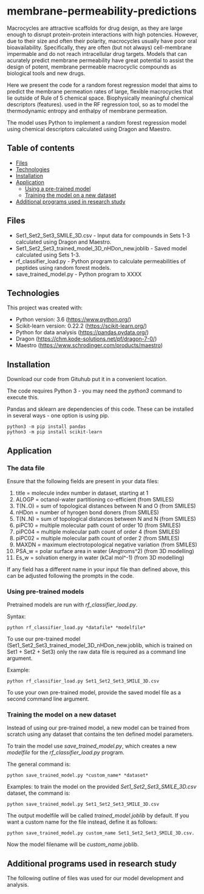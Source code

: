 # membrane-permeability-predictions
Macrocycles are attractive scaffolds for drug design, as they are large enough to disrupt protein-protein interactions with high potencies. However, due to their size and often their polarity, macrocycles usually have poor oral bioavailability. Specifically, they are often (but not always)
cell-membrane impermable and do not reach intracellular drug targets. Models that can acurately predict membrane permeability have great potential to assist the design of potent, membrane permeable macrocyclic compounds as biological tools and new drugs.

Here we present the code for a random forest regression model that aims to predict the membrane permeation rates of large, flexible macrocycles that lie outside of Rule of 5 chemical space. Biophysically meaningful chemical descriptors (features).
used in the RF regression tool, so as to model the thermodynamic entropy and enthalpy of membrane permeation.

The model uses Python to implement a random forest regression model using chemical descriptors calculated using Dragon and Maestro.

## Table of contents
* [Files](#files)
* [Technologies](#technologies)
* [Installation](#installation)
* [Application](#application)
	* [Using a pre-trained model](#using-a-pre-trained-model)
	* [Training the model on a new dataset](#training-the-model-on-a-new-dataset)
* [Additional programs used in research study](#additional-programs-used-in-research-study)

## Files

* Set1_Set2_Set3_SMILE_3D.csv - Input data for compounds in Sets 1-3 calculated using Dragon and Maestro.
* Set1_Set2_Set3_trained_model_3D_nHDon_new.joblib - Saved model calculated using Sets 1-3.
* rf_classifier_load.py - Python program to calculate permeabilities of peptides using random forest models.
* save_trained_model.py - Python program to XXXX

## Technologies
This project was created with:
* Python version: 3.6 (https://www.python.org/)
* Scikit-learn version: 0.22.2 (https://scikit-learn.org/) 
* Python for data analysis (https://pandas.pydata.org/)
* Dragon (https://chm.kode-solutions.net/pf/dragon-7-0/)
* Maestro (https://www.schrodinger.com/products/maestro)

## Installation

Download our code from Gituhub put it in a convenient location.

The code requires Python 3 - you may need the *python3* command to execute this.

Pandas and sklearn are dependencies of this code. These can be installed in several ways - one option is using pip.

~~~
python3 -m pip install pandas
python3 -m pip install scikit-learn
~~~
	


## Application

### The data file

Ensure that the following fields are present in your data files:

1. title = molecule index number in dataset, starting at 1
2. ALOGP = octanol-water partitioning co-efficient (from SMILES)
3. T(N..O) = sum of topological distances between N and O (from SMILES)
4. nHDon = number of hyrogen bond doners (from SMILES)
5. T(N..N) = sum of topological distances between N and N (from SMILES)
6. piPC10 = multiple molecular path count of order 10 (from SMILES)
7. piPC04 = multiple molecular path count of order 4 (from SMILES)
8. piPC02 = multiple molecular path count of order 2 (from SMILES)
9. MAXDN = maximum electrotopological negative variation (from SMILES)
10. PSA_w = polar surface area in water (Angtroms^2) (from 3D modelling)
11. Es_w = solvation energy in water (kCal mol^-1) (from 3D modelling)

If any field has a different name in your input file than defined above, this can be adjusted following the prompts in the code.

### Using pre-trained models

Pretrained models are run with *rf_classifier_load.py*.

Syntax:

~~~
python rf_classifier_load.py *datafile* *modelfile*
~~~

To use our pre-trained model (Set1_Set2_Set3_trained_model_3D_nHDon_new.joblib, which is trained on Set1 + Set2 + Set3) only the raw data file is required as a command line argument.

Example:

~~~
python rf_classifier_load.py Set1_Set2_Set3_SMILE_3D.csv
~~~

To use your own pre-trained model, provide the saved model file as a second command line argument.


### Training the model on a new dataset
Instead of using our pre-trained model, a new model can be trained from scratch using any dataset that contains the ten defined model parameters.



To train the model use *save_trained_model.py*, which creates a new *modelfile* for the *rf_classifier_load.py* program.

The general command is:
~~~
python save_trained_model.py *custom_name* *dataset*
~~~

Examples:
to train the model on the provided *Set1_Set2_Set3_SMILE_3D.csv* dataset, the command is:
~~~
python save_trained_model.py Set1_Set2_Set3_SMILE_3D.csv
~~~

The output modelfile will be called *trained_model.joblib* by default. If you want a custom name for the file instead, define it as follows:

~~~
python save_trained_model.py custom_name Set1_Set2_Set3_SMILE_3D.csv.
~~~
Now the model filename will be *custom_name*.joblib.



## Additional programs used in research study
The following outline of files was used for our model development and analysis.

